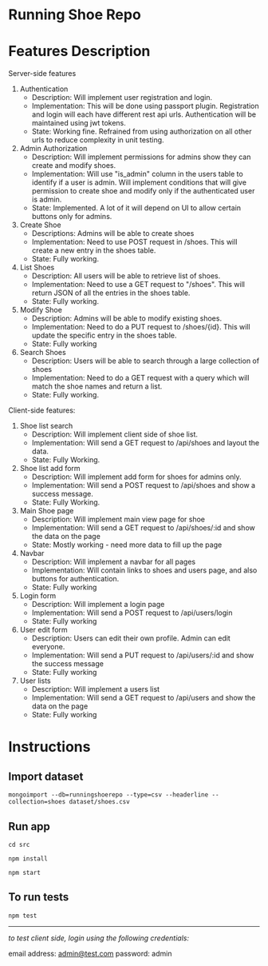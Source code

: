 # Running Shoe Repo

# Features Description

Server-side features

1. Authentication
   - Description: Will implement user registration and login.
   - Implementation: This will be done using passport plugin. Registration and login will each have different rest api urls. Authentication will be maintained using jwt tokens.
   - State: Working fine. Refrained from using authorization on all other urls to reduce complexity in unit testing.
2. Admin Authorization
   - Description: Will implement permissions for admins show they can create and modify shoes.
   - Implementation: Will use "is_admin" column in the users table to identify if a user is admin. Will implement conditions that will give permission to create shoe and modify only if the authenticated user is admin.
   - State: Implemented. A lot of it will depend on UI to allow certain buttons only for admins.
3. Create Shoe
   - Descriptions: Admins will be able to create shoes 
   - Implementation: Need to use POST request in /shoes. This will create a new entry in the shoes table.
   - State: Fully working.
4. List Shoes
   - Description: All users will be able to retrieve list of shoes.
   - Implementation: Need to use a GET request to "/shoes". This will return JSON of all the entries in the shoes table.
   - State: Fully working.
5. Modify Shoe
   - Description: Admins will be able to modify existing shoes.
   - Implementation: Need to do a PUT request to /shoes/{id}. This will update the specific entry in the shoes table.
   - State: Fully working
6. Search Shoes
   - Description: Users will be able to search through a large collection of shoes
   - Implementation: Need to do a GET request with a query which will match the shoe names and return a list.
   - State: Fully working.

Client-side features:

1. Shoe list search
   - Description: Will implement client side of shoe list.
   - Implementation: Will send a GET request to /api/shoes and layout the data.
   - State: Fully Working.
2. Shoe list add form
   - Description: Will implement add form for shoes for admins only.
   - Implementation: Will send a POST request to /api/shoes and show a success message.
   - State: Fully Working.
3. Main Shoe page
   - Description: Will implement main view page for shoe
   - Implementation: Will send a GET request to /api/shoes/:id and show the data on the page
   - State: Mostly working - need more data to fill up the page
4. Navbar
   - Description: Will implement a navbar for all pages
   - Implementation: Will contain links to shoes and users page, and also buttons for authentication.
   - State: Fully working
5. Login form
   - Description: Will implement a login page 
   - Implementation: Will send a POST request to /api/users/login
   - State: Fully working
6. User edit form
   - Description: Users can edit their own profile. Admin can edit everyone.
   - Implementation: Will send a PUT request to /api/users/:id and show the success message
   - State: Fully working
7. User lists
   - Description: Will implement a users list
   - Implementation: Will send a GET request to /api/users and show the data on the page
   - State: Fully working

# Instructions

## Import dataset

```
mongoimport --db=runningshoerepo --type=csv --headerline --collection=shoes dataset/shoes.csv
```

## Run app

```
cd src

npm install

npm start
```

## To run tests

```
npm test
```
-----------------------------------

_to test client side, login using the following credentials:_

email address: admin@test.com
password: admin

